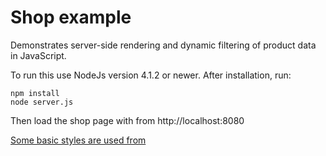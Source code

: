 # Shop example

Demonstrates server-side rendering and dynamic filtering of product data in JavaScript.

To run this use NodeJs version 4.1.2 or newer. After installation, run:

```
npm install
node server.js
```

Then load the shop page with from http://localhost:8080

[Some basic styles are used from](http://www.basscss.com/)
